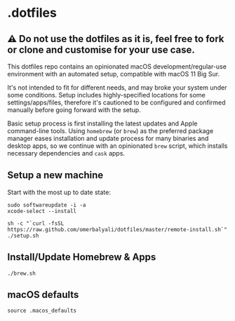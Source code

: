 # .dotfiles

## ⚠️ **Do not use the dotfiles as it is, feel free to fork or clone and customise for your use case.**

This dotfiles repo contains an opinionated macOS development/regular-use environment with an automated setup, compatible with macOS 11 Big Sur.

It's not intended to fit for different needs, and may broke your system under some conditions. Setup includes highly-specified locations for some settings/apps/files, therefore it's cautioned to be configured and confirmed manually before going forward with the setup.

Basic setup process is first installing the latest updates and Apple command-line tools. Using `homebrew` (or `brew`) as the preferred package manager eases installation and update process for many binaries and desktop apps, so we continue with an opinionated `brew` script, which installs necessary dependencies and `cask` apps.

## Setup a new machine

Start with the most up to date state:

```
sudo softwareupdate -i -a
xcode-select --install
```

```
sh -c "`curl -fsSL https://raw.github.com/omerbalyali/dotfiles/master/remote-install.sh`"
./setup.sh
```

## Install/Update Homebrew & Apps

```
./brew.sh
```

## macOS defaults

```
source .macos_defaults
```
